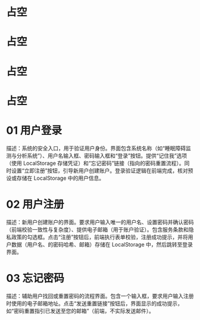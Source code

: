 # 占空

# 占空

# 占空

# 占空

# 01 用户登录
描述：系统的安全入口，用于验证用户身份。界面包含系统名称（如“睡眠障碍监测与分析系统”）、用户名输入框、密码输入框和“登录”按钮。提供“记住我”选项（使用 LocalStorage 存储凭证）和“忘记密码”链接（指向的密码重置流程）。同时设置“立即注册”按钮，引导新用户创建账户。登录验证逻辑在前端完成，核对预设或存储在 LocalStorage 中的用户信息。

# 02 用户注册
描述：新用户创建账户的界面。要求用户输入唯一的用户名、设置密码并确认密码（前端校验一致性与复杂度）、提供电子邮箱（用于账户验证）。包含服务条款和隐私政策的勾选框。点击“注册”按钮后，前端执行表单校验，注册成功提示，并将用户数据（用户名、的密码哈希、邮箱）存储在 LocalStorage 中，然后跳转至登录界面。

# 03 忘记密码
描述：辅助用户找回或重置密码的流程界面。包含一个输入框，要求用户输入注册时使用的电子邮箱地址。点击“发送重置链接”按钮后，界面显示的成功提示，如“密码重置指引已发送至您的邮箱”（前端，不实际发送邮件）。
